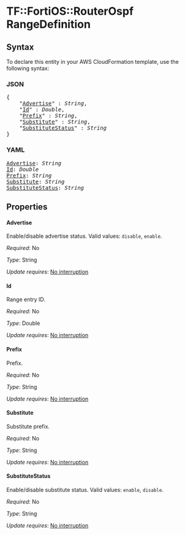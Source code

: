 # TF::FortiOS::RouterOspf RangeDefinition

## Syntax

To declare this entity in your AWS CloudFormation template, use the following syntax:

### JSON

<pre>
{
    "<a href="#advertise" title="Advertise">Advertise</a>" : <i>String</i>,
    "<a href="#id" title="Id">Id</a>" : <i>Double</i>,
    "<a href="#prefix" title="Prefix">Prefix</a>" : <i>String</i>,
    "<a href="#substitute" title="Substitute">Substitute</a>" : <i>String</i>,
    "<a href="#substitutestatus" title="SubstituteStatus">SubstituteStatus</a>" : <i>String</i>
}
</pre>

### YAML

<pre>
<a href="#advertise" title="Advertise">Advertise</a>: <i>String</i>
<a href="#id" title="Id">Id</a>: <i>Double</i>
<a href="#prefix" title="Prefix">Prefix</a>: <i>String</i>
<a href="#substitute" title="Substitute">Substitute</a>: <i>String</i>
<a href="#substitutestatus" title="SubstituteStatus">SubstituteStatus</a>: <i>String</i>
</pre>

## Properties

#### Advertise

Enable/disable advertise status. Valid values: `disable`, `enable`.

_Required_: No

_Type_: String

_Update requires_: [No interruption](https://docs.aws.amazon.com/AWSCloudFormation/latest/UserGuide/using-cfn-updating-stacks-update-behaviors.html#update-no-interrupt)

#### Id

Range entry ID.

_Required_: No

_Type_: Double

_Update requires_: [No interruption](https://docs.aws.amazon.com/AWSCloudFormation/latest/UserGuide/using-cfn-updating-stacks-update-behaviors.html#update-no-interrupt)

#### Prefix

Prefix.

_Required_: No

_Type_: String

_Update requires_: [No interruption](https://docs.aws.amazon.com/AWSCloudFormation/latest/UserGuide/using-cfn-updating-stacks-update-behaviors.html#update-no-interrupt)

#### Substitute

Substitute prefix.

_Required_: No

_Type_: String

_Update requires_: [No interruption](https://docs.aws.amazon.com/AWSCloudFormation/latest/UserGuide/using-cfn-updating-stacks-update-behaviors.html#update-no-interrupt)

#### SubstituteStatus

Enable/disable substitute status. Valid values: `enable`, `disable`.

_Required_: No

_Type_: String

_Update requires_: [No interruption](https://docs.aws.amazon.com/AWSCloudFormation/latest/UserGuide/using-cfn-updating-stacks-update-behaviors.html#update-no-interrupt)

